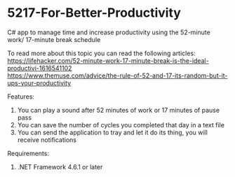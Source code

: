 # 5217-For-Better-Productivity
C# app to manage time and increase productivity using the 52-minute work/ 17-minute break schedule

To read more about this topic you can read the following articles:
<br> https://lifehacker.com/52-minute-work-17-minute-break-is-the-ideal-productivi-1616541102
<br> https://www.themuse.com/advice/the-rule-of-52-and-17-its-random-but-it-ups-your-productivity

Features:
1. You can play a sound after 52 minutes of work or 17 minutes of pause pass
2. You can save the number of cycles you completed that day in a text file
3. You can send the application to tray and let it do its thing, you will receive notifications


Requirements:
1. .NET Framework 4.6.1 or later
